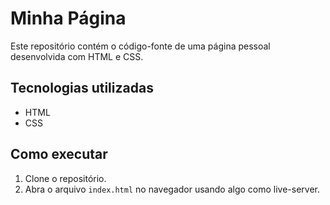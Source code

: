 # Minha Página

Este repositório contém o código-fonte de uma página pessoal desenvolvida com HTML e CSS.

## Tecnologias utilizadas

- HTML
- CSS

## Como executar

1. Clone o repositório.
2. Abra o arquivo `index.html` no navegador usando algo como live-server.
